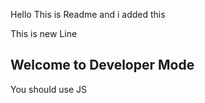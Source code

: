 Hello This is Readme and i added this


This is new Line


## Welcome to Developer Mode

You should use JS
